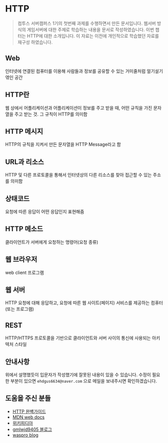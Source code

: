 # HTTP

> 컴투스 서버캠퍼스 1기의 첫번째 과제를 수행하면서 만든 문서입니다. 웹서버 방식의 게임서버에 대한 주제로 학습하는 내용을 문서로 작성하였습니다. 이번 챕터는 HTTP에 대한 소개입니다. 이 자료는 이전에 개인적으로 학습했던 자료를 재구성 하였습니다. <br>

## Web
인터넷에 연결된 컴퓨터를 이용해 사람들과 정보를 공유할 수 있는 거미줄처럼 얼기설기 엮인 공간

## HTTP란
웹 상에서 어플리케이션과 어플리케이션이 정보를 주고 받을 때, 어떤 규칙을 가진 문자열을 주고 받는 것. 그 규칙이 HTTP를 의미함

## HTTP 메시지
HTTP의 규칙을 지켜서 만든 문자열을 HTTP Message라고 함

## URL과 리소스
HTTP 및 다른 프로토콜을 통해서 인터넷상의 다른 리소스를 찾아 접근할 수 있는 주소를 의미함 

## 상태코드
요청에 따른 응답이 어떤 응답인지 표현해줌

## HTTP 메소드
클라이언트가 서버에게 요청하는 명령어(요청 종류)

## 웹 브라우저
web client 프로그램

## 웹 서버
HTTP 요청에 대해 응답하고, 요청에 따른 웹 사이트(페이지) 서비스를 제공하는 컴퓨터(또는 프로그램)

## REST
HTTP/HTTPS 프로토콜을 기반으로 클라이언트와 서버 사이의 통신에 사용되는 아키텍처 스타일

## 안내사항
위에서 설명했듯이 입문자가 작성했기에 잘못된 내용이 있을 수 있습니다. 수정이 필요한 부분이 있으면 `ehdgus6634@naver.com` 으로 메일을 보내주시면 확인하겠습니다.

## 도움을 주신 분들
* [HTTP 완벽가이드](http://www.yes24.com/Product/Goods/15381085)
* [MDN web docs](https://developer.mozilla.org/en-US/docs/Web/HTTP/Overview)
* [위키피디아](https://ko.wikipedia.org/wiki/HTTP)
* [gmlwjd9405 블로그](https://gmlwjd9405.github.io/2018/09/21/rest-and-restful.html)
* [waspro blog](https://waspro.tistory.com/331)